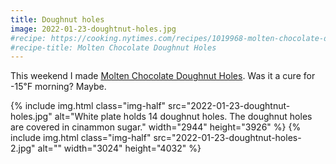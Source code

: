 ```yaml
---
title: Doughnut holes
image: 2022-01-23-doughtnut-holes.jpg
#recipe: https://cooking.nytimes.com/recipes/1019968-molten-chocolate-doughnut-holes
#recipe-title: Molten Chocolate Doughnut Holes
---
```


This weekend I made [Molten Chocolate Doughnut Holes](https://cooking.nytimes.com/recipes/1019968-molten-chocolate-doughnut-holes). Was it a cure for -15℉ morning? Maybe.

<div class="photos">
{% include img.html class="img-half" src="2022-01-23-doughtnut-holes.jpg" alt="White plate holds 14 doughnut holes. The doughnut holes are covered in cinammon sugar." width="2944" height="3926" %}
{% include img.html class="img-half" src="2022-01-23-doughtnut-holes-2.jpg" alt="" width="3024" height="4032" %}
</div>
